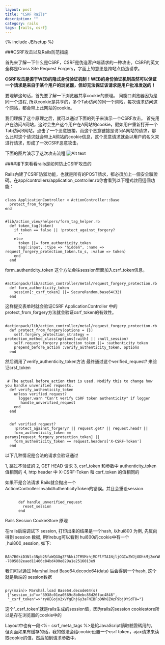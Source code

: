 ```yaml
---
layout: post
title: "CSRF Rails"
description: ""
category: rails
tags: [rails, csrf]
---
```


{% include JB/setup %}

###CSRF攻击以及Rails防范措施

首先来了解一下什么是CSRF，CSRF是伪造客户端请求的一种攻击，CSRF的英文全称是Cross Site Request Forgery，字面上的意思是跨站点伪造请求。


**CSRF攻击是源于WEB的隐式身份验证机制！WEB的身份验证机制虽然可以保证一个请求是来自于某个用户的浏览器，但却无法保证该请求是用户批准发送的！**

 要理解这句话，首先要了解一下浏览器共享cookie的原理。 同窗口浏览器因为是同一个进程, 所以cookie是共享的，多个Tab访问的同一个网站，每次请求访问这个网站，都会带上此网站的cookie。
 
 我们理解了这个原理之后，就可以通过下面的列子来演示一个CSRF攻击。
 首先用户在访问A网站，这时会生产这个用户在A网站的cookie，假如用户重新打开一个Tab访问B网站，点击了一个恶意链接，而这个恶意链接是访问A网站的请求，那么此时这个请求就会带上A网站的cookie信息，这个恶意请求就会以用户的名义来进行请求，形成了一次CSRF恶意攻击。
 
 下面的图片演示了这次攻击流程
 ![Alt text](http://images.cnblogs.com/cnblogs_com/anic/csrf3.PNG)


 ####接下来看看rails是如何防止CSRF攻击的

Rails內建了CSRF防禦功能，也就是所有的POST請求，都必須加上一個安全驗證碼。在app/controllers/application_controller.rb你會看到以下程式啟用這個功能：
<pre><code>
class ApplicationController &lt; ActionController::Base
  protect_from_forgery
end
</code></pre>

<pre><code>
#lib/action_view/helpers/form_tag_helper.rb
  def token_tag(token)
    if token == false || !protect_against_forgery?
      ''
    else
      token ||= form_authenticity_token
      tag(:input, :type => "hidden", :name => request_forgery_protection_token.to_s, :value => token)
    end
  end
</code></pre>


form_authenticity_token 这个方法会往session里面加入csrf_token信息。

<pre><code>
#actionpack/lib/action_controller/metal/request_forgery_protection.rb
  def form_authenticity_token
    session[:_csrf_token] ||= SecureRandom.base64(32)
  end
</code></pre>


这样提交表单时就会验证CSRF ApplicationController 中的 protect_from_forgery方法就会验证csrf_token的有效性。

<pre><code>
#actionpack/lib/action_controller/metal/request_forgery_protection.rb
  def protect_from_forgery(options = {})
    self.forgery_protection_strategy = protection_method_class(options[:with] || :null_session)
    self.request_forgery_protection_token ||= :authenticity_token
    prepend_before_action :verify_authenticity_token, options
  end
</code></pre>



然后调用了verify_authenticity_token方法 最终通过这个verified_request? 来验证crsf_token

<pre><code>
 # The actual before_action that is used. Modify this to change how you handle unverified requests.
  def verify_authenticity_token
    unless verified_request?
      logger.warn "Can't verify CSRF token authenticity" if logger
       handle_unverified_request
    end
  end
</code></pre>


<pre><code>
  def verified_request?
    !protect_against_forgery? || request.get? || request.head? ||
    form_authenticity_token == params[request_forgery_protection_token] ||
    form_authenticity_token == request.headers['X-CSRF-Token']
  end
</code></pre>

以下几种情况是合法的请求会验证通过

1, 跳过不验证的
2, GET HEAD 请求
3, csrf_token 和参数中 authenticity_token 值相同的
4, http header 中 X-CSRF-Token 和 csrf_token 的值相同的

如果不是合法请求 Rails就会抛出一个ActionController:InvalidAuthenticityToken的错误。并且会重设session

<pre><code>
      def handle_unverified_request
        reset_session
      end
</code></pre>

Rails Session CookieStore 原理
 
在rails后端调试下 session, 打印出来的结果是一个hash, 以hui800 为例, 先反向得到 session 数据, 用firebug可以看到
hui800的cookie中有一个 _hui800_session, 如下:
<pre><code>
BAh7B0kiD3Nlc3Npb25faWQGOgZFRkkiJTM5MzhjMDFlYTA1NjljOGIwZWJjODhkMjZmYWM0ODQ4BjsAVEkiEF9jc3JmX3Rva2VuBjsARkkiMXJ5OEVHb2pvMnhWZmdFaGpHeTNhRk5JQkZwRE5oOFpXekY5Ymo5WVNkVDg9BjsARg%3D%3D--7805882eaed11466c84bd490e829a1e2516013e9
</code></pre>

我们可以通过 Marshal.load Base64.decode64(data) 后会得到一个hash, 这个就是后端的 session数据
<pre><code>
pry(main)> Marshal.load Base64.decode64(s)
 {"session_id"=>"3938c01ea0569c8b0ebc88d26fac4848",
 "_csrf_token"=>"ry8EGojo2xVfgEhjGy3aFNIBFpDNh8ZWzF9bj9YSdT8="}
</code></pre>
这个'_csrf_token'就是rails生成的session值，因为rails的session cookiestore所以是存在浏览器的cookie中的

Layout中也有一段<%= csrf_meta_tags %>是給JavaScript讀取驗證碼用的。
但页面如果有缓存的话，我的做法会给cookie设置一个csrf token，ajax请求来读取cookie的值，然后加到请求参数中。
